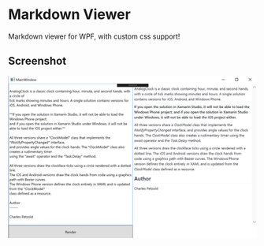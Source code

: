 # Markdown Viewer
Markdown viewer for WPF, with custom css support!

## Screenshot

![Windows](https://github.com/prashantvc/MarkdownViewer/raw/master/screenshot.png)
